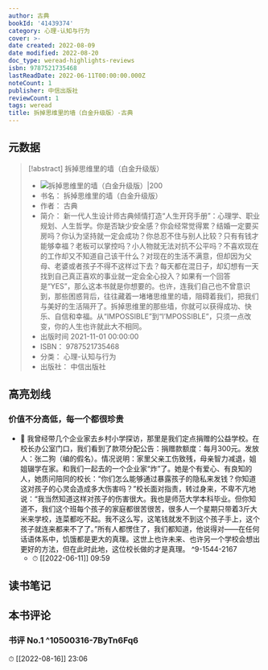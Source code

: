 ```yaml
---
author: 古典
bookId: '41439374'
category: 心理-认知与行为
cover: >-
date created: 2022-08-09
date modified: 2022-08-20
doc_type: weread-highlights-reviews
isbn: 9787521735468
lastReadDate: 2022-06-11T00:00:00.000Z
noteCount: 1
publisher: 中信出版社
reviewCount: 1
tags: weread
title: 拆掉思维里的墙（白金升级版）-古典
---
```


## 元数据

> [!abstract] 拆掉思维里的墙（白金升级版）
> - ![ 拆掉思维里的墙（白金升级版）|200](https://wfqqreader-1252317822.image.myqcloud.com/cover/374/41439374/t7_41439374.jpg)
> - 书名： 拆掉思维里的墙（白金升级版）
> - 作者： 古典
> - 简介： 新一代人生设计师古典倾情打造“人生开窍手册”：心理学、职业规划、人生哲学。你是否缺少安全感？你会经常觉得累？结婚一定要买房吗？你认为坚持就一定会成功？你总忍不住与别人比较？只有有钱才能够幸福？老板可以掌控吗？小人物就无法对抗不公平吗？不喜欢现在的工作却又不知道自己该干什么？对现在的生活不满意，但却因为父母、老婆或者孩子不得不这样过下去？每天都在混日子，却幻想有一天找到自己真正喜欢的事业就一定会全心投入？如果有一个回答是“YES”，那么这本书就是你想要的。也许，连我们自己也不曾意识到，那些困惑背后，往往藏着一堵堵思维里的墙，阻碍着我们，把我们与美好的生活隔开了。拆掉思维里的那些墙，你就可以获得成功、快乐、自信和幸福。从“IMPOSSIBLE”到“I’MPOSSIBLE”，只须一点改变，你的人生也许就此大不相同。
> - 出版时间 2021-11-01 00:00:00
> - ISBN： 9787521735468
> - 分类： 心理-认知与行为
> - 出版社： 中信出版社

## 高亮划线

### 价值不分高低，每一个都很珍贵

- 📌 我曾经带几个企业家去乡村小学探访，那里是我们定点捐赠的公益学校。在校长办公室门口，我们看到了款项分配公告：捐赠款额度：每月300元。发放人：张二狗（编的假名）。情况说明：家里父亲工伤致残，母亲智力减退，姐姐辍学在家。和我们一起去的一个企业家“炸”了。她是个有爱心、有良知的人，她质问陪同的校长：“你们怎么能够通过暴露孩子的隐私来发钱？你知道这对孩子的心灵会造成多大伤害吗？”校长面对指责，转过身来，不卑不亢地说：“我当然知道这样对孩子的伤害很大。我也是师范大学本科毕业。但你知道不，我们这个班每个孩子的家庭都很苦很苦，很多人一个星期只带着3斤大米来学校，连菜都吃不起。我不这么写，这笔钱就发不到这个孩子手上，这个孩子就连来都来不了了。”所有人都愣住了，我们都知道，他说得对——在任何话语体系中，饥饿都是更大的真理。这世上也许未来、也许另一个学校会想出更好的方法，但在此时此地，这位校长做的才是真理。 ^9-1544-2167
    - ⏱ [[2022-06-11]] 09:59

## 读书笔记

## 本书评论

### 书评 No.1 ^10500316-7ByTn6Fq6

⏱ [[2022-08-16]] 23:06
